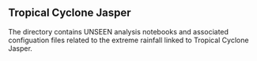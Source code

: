 ## Tropical Cyclone Jasper

The directory contains UNSEEN analysis notebooks and associated configuation files
related to the extreme rainfall linked to Tropical Cyclone Jasper.
